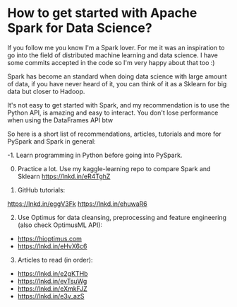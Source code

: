 # How to get started with Apache Spark for Data Science? 

If you follow me you know I'm a Spark lover. For me it was an inspiration to go into the field of distributed machine learning and data science. I have some commits accepted in the code so I'm very happy about that too :)

Spark has become an standard when doing data science with large amount of data, if you have never heard of it, you can think of it as a Sklearn for big data but closer to Hadoop.

It's not easy to get started with Spark, and my recommendation is to use the Python API, is amazing and easy to interact. You don't lose performance when using the DataFrames API btw

So here is a short list of recommendations, articles, tutorials and more for PySpark and Spark in general:

-1. Learn programming in Python before going into PySpark.

0. Practice a lot. Use my kaggle-learning repo to compare Spark and Sklearn https://lnkd.in/eR4TghZ

1.  GitHub tutorials:

https://lnkd.in/eggV3Fk
https://lnkd.in/ehuwaR6

2. Use Optimus for data cleansing, preprocessing and feature engineering (also check OptimusML API):

- https://hioptimus.com
- https://lnkd.in/eHvX6c6

3. Articles to read (in order):
- https://lnkd.in/e2gKTHb
- https://lnkd.in/evTsuWg
- https://lnkd.in/eXmkFJZ
- https://lnkd.in/e3v_azS
